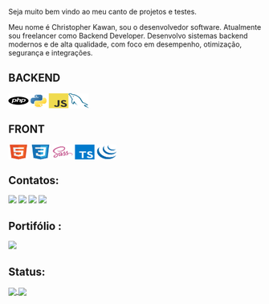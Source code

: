 <p>Seja muito bem vindo ao meu canto de projetos e testes.</p>
<p>
              Meu nome é Christopher Kawan,
              sou o desenvolvedor software. Atualmente sou freelancer como Backend Developer.
              Desenvolvo sistemas backend modernos e de alta qualidade, com foco em desempenho, otimização, segurança e
              integrações.
            </p>

## BACKEND
<div>
<img align="center" alt="PHP" height="30" width="40" src="https://raw.githubusercontent.com/devicons/devicon/master/icons/php/php-plain.svg"><img align="center" alt="py" height="30" width="40" src="https://raw.githubusercontent.com/devicons/devicon/master/icons/python/python-original.svg"><img align="center" alt="Js" height="30" width="40" src="https://raw.githubusercontent.com/devicons/devicon/master/icons/javascript/javascript-original.svg"><img align="center" alt="MySql" height="30" width="40" src="https://raw.githubusercontent.com/devicons/devicon/master/icons/mysql/mysql-original.svg">
<br></div>

## FRONT
<div>
<img align="center" alt="HTML" height="30" width="40" src="https://raw.githubusercontent.com/devicons/devicon/master/icons/html5/html5-original.svg">
<img align="center" alt="CSS" height="30" width="40" src="https://raw.githubusercontent.com/devicons/devicon/master/icons/css3/css3-original.svg">
<img align="center" alt="CSS" height="30" width="40" src="https://raw.githubusercontent.com/devicons/devicon/master/icons/sass/sass-original.svg">
<img align="center" alt="Ts" height="30" width="40" src="https://raw.githubusercontent.com/devicons/devicon/master/icons/typescript/typescript-original.svg">
<img align="center" alt="JQuery" height="30" width="40" src="https://raw.githubusercontent.com/devicons/devicon/master/icons/jquery/jquery-original.svg">
<br></div>

## Contatos:
<div>
<a href="https://instagram.com/ch_kawan" target="_blank"><img loading="lazy" src="https://img.shields.io/badge/-Instagram-%23E4405F?style=for-the-badge&logo=instagram&logoColor=white" target="_blank"></a>
<a href = "mailto:ch_kawan@outlook.com"><img loading="lazy" src="https://img.shields.io/badge/Gmail-D14836?style=for-the-badge&logo=gmail&logoColor=white" target="_blank"></a>
<a href="https://www.linkedin.com/in/ch-kawan/" target="_blank"><img loading="lazy" src="https://img.shields.io/badge/-LinkedIn-%230077B5?style=for-the-badge&logo=linkedin&logoColor=white" target="_blank"></a>
<a href="https://linktr.ee/ch_kawan" target="_blank"><img loading="lazy" src="https://img.shields.io/badge/-Linketree-%20B2AA?style=for-the-badge&logo=linktree&logoColor=white" target="_blank"></a> 
<br></div>

## Portifólio :
<div>
<a href="https://ch-kawan.vercel.app/" target="_blank"><img loading="lazy" src="https://img.shields.io/badge/Portif%C3%B3lio-986dff?style=for-the-badge" target="_blank"></a>
<br></div>

## Status:
<div>
<a href="https://github.com/chkawan">
<img align="center" height="150em" src="https://github-readme-stats.vercel.app/api?username=chkawan&show_icons=true&theme=transparent&title_color=2f80ed&text_bold=false"/>  <img align="center" height="150em" src="https://github-readme-stats.vercel.app/api/top-langs/?username=chkawan&layout=compact&show_icons=true&theme=transparent&title_color=2f80ed)](https://github.com/chkawan/github-readme-stats"/>
</div>
